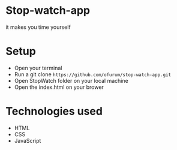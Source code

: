 # Stop-watch-app
it makes you time yourself

# Setup
* Open your terminal
* Run a git clone ````https://github.com/ofurum/stop-watch-app.git````
* Open StopWatch folder on your local machine
* Open the index.html on your brower

# Technologies used
* HTML
* CSS
* JavaScript
